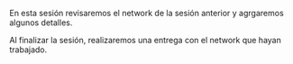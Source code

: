 En esta sesión revisaremos el network de la sesión anterior y agrgaremos algunos detalles. 

Al finalizar la sesión, realizaremos una entrega con el network que hayan trabajado. 